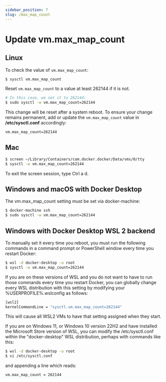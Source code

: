 ```yaml
---
sidebar_position: 7
slug: /max_map_count
---
```


# Update vm.max_map_count

## Linux

To check the value of `vm.max_map_count`:

```bash
$ sysctl vm.max_map_count
```

Reset `vm.max_map_count` to a value at least 262144 if it is not.

```bash
# In this case, we set it to 262144:
$ sudo sysctl -w vm.max_map_count=262144
```

This change will be reset after a system reboot. To ensure your change remains permanent, add or update the `vm.max_map_count` value in **/etc/sysctl.conf** accordingly:

```bash
vm.max_map_count=262144
```

## Mac

```bash
$ screen ~/Library/Containers/com.docker.docker/Data/vms/0/tty
$ sysctl -w vm.max_map_count=262144
```
To exit the screen session, type Ctrl a d.

## Windows and macOS with Docker Desktop

The vm.max_map_count setting must be set via docker-machine:

```bash
$ docker-machine ssh
$ sudo sysctl -w vm.max_map_count=262144
```

## Windows with Docker Desktop WSL 2 backend

To manually set it every time you reboot, you must run the following commands in a command prompt or PowerShell window every time you restart Docker:

```bash
$ wsl -d docker-desktop -u root
$ sysctl -w vm.max_map_count=262144
```
If you are on these versions of WSL and you do not want to have to run those commands every time you restart Docker, you can globally change every WSL distribution with this setting by modifying your %USERPROFILE%\.wslconfig as follows:

```bash
[wsl2]
kernelCommandLine = "sysctl.vm.max_map_count=262144"
```
This will cause all WSL2 VMs to have that setting assigned when they start.

If you are on Windows 11, or Windows 10 version 22H2 and have installed the Microsoft Store version of WSL, you can modify the /etc/sysctl.conf within the "docker-desktop" WSL distribution, perhaps with commands like this:

```bash
$ wsl -d docker-desktop -u root
$ vi /etc/sysctl.conf
```
and appending a line which reads:
```bash
vm.max_map_count = 262144
```